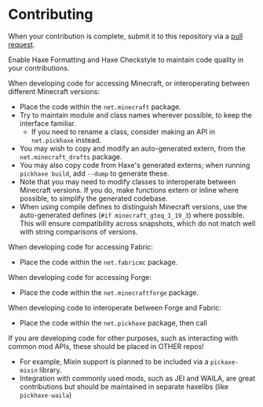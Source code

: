 # Contributing

When your contribution is complete, submit it to this repository via a [pull request](https://github.com/EliteMasterEric/PickHaxe/pulls).

Enable Haxe Formatting and Haxe Checkstyle to maintain code quality in your contributions.

When developing code for accessing Minecraft, or interoperating between different Minecraft versions:
- Place the code within the `net.minecraft` package.
- Try to maintain module and class names wherever possible, to keep the interface familiar.
  - If you need to rename a class, consider making an API in `net.pickhaxe` instead.
- You may wish to copy and modify an auto-generated extern, from the `net.minecraft_drafts` package.
- You may also copy code from Haxe's generated externs; when running `pickhaxe build`, add `--dump` to generate these.
- Note that you may need to modify classes to interoperate between Minecraft versions. If you do, make functions extern or inline where possible, to simplify the generated codebase.
- When using compile defines to distinguish Minecraft versions, use the auto-generated defines (`#if minecraft_gteq_1_19_3`) where possible. This will ensure compatibility across snapshots, which do not match well with string comparisons of versions.

When developing code for accessing Fabric:
- Place the code within the `net.fabricmc` package.

When developing code for accessing Forge:
- Place the code within the `net.minecraftforge` package.

When developing code to interoperate between Forge and Fabric:
- Place the code within the `net.pickhaxe` package, then call 

If you are developing code for other purposes, such as interacting with common mod APIs, these should be placed in OTHER repos!
- For example, Mixin support is planned to be included via a `pickaxe-mixin` library.
- Integration with commonly used mods, such as JEI and WAILA, are great contributions but should be maintained in separate haxelibs (like `pickhaxe-waila`)